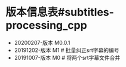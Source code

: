 # 版本信息表#subtitles-processing_cpp

* 20200207-版本 M0.0.1
* 20191202-版本 M1 # 批量纠正srt字幕的编号
* 20191007-版本 M0 # 将两个srt字幕文件合并